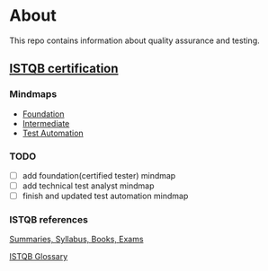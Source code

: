 # About

This repo contains information about quality assurance and testing.

## [ISTQB certification](http://www.istqb.org)


### Mindmaps
- [Foundation](mindmaps/foundation)
- [Intermediate](mindmaps/intermediate)
- [Test Automation](mindmaps/test_automation)

### TODO
- [ ] add foundation(certified tester) mindmap
- [ ] add technical test analyst mindmap
- [ ] finish and updated test automation mindmap

### ISTQB references

[Summaries, Syllabus, Books, Exams](http://www.istqb.org/downloads.html)

[ISTQB Glossary](http://astqb.org/glossary/)
